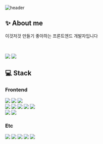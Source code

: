 

![header](https://capsule-render.vercel.app/api?type=waving&color=gradient&height=180&text=Ji_Hyeon&fontAlign=80&fontAlignY=40&fontSize=70&animation=twinkling)
<div >

  ## ✨ About me 
  
<p> 이것저것 만들기 좋아하는 프론트엔드 개발자입니다 </p>

 <br/>
 <br/>
 <a href="https://www.notion.so/chochojj/TIL-512e6f89bf1f41228a69b97a1336b37e?pvs=4"><img src="https://img.shields.io/badge/Blog-AD29B6?style=flat-square&logo=Tidal&logoColor=white"/></a> 
 <a href="mailto:csgy114@gmail.com"><img src="https://img.shields.io/badge/Mail-EA4335?style=flat-square&logo=Gmail&logoColor=white"/></a>
 <br/>

  ## 💻 Stack

 ### Frontend
 <img src="https://img.shields.io/badge/HTML5-e74c3c?style=flat-square&logo=HTML5&logoColor=white">
 <img src="https://img.shields.io/badge/CSS3-0A84FF?style=flat-square&logo=CSS3&logoColor=white">
 <img src="https://img.shields.io/badge/JavaScript-FFCD11?style=flat-square&logo=JavaScript&logoColor=white">

 <br/>
 <img src="https://img.shields.io/badge/React-00BCF6?style=flat-square&logo=React&logoColor=white"></img> 
  <img src="https://img.shields.io/badge/styled_components-DB7093?style=flat-square&logo=styledcomponents&logoColor=white"/>
 <img src="https://img.shields.io/badge/Redux_toolkit-764ABC?style=flat-square&logo=Redux&logoColor=white"/> 
 <img src="https://img.shields.io/badge/Zustand-302683?style=flat-square&logo=Zustand&logoColor=white"/></a> 
<img src="https://img.shields.io/badge/Axios-5A29E4?style=flat-square&logo=axios&logoColor=white"/>
 <br/>
<img src="https://img.shields.io/badge/ESlint-4B32C3?style=flat-square&logo=eslint&logoColor=white"/>
<img src="https://img.shields.io/badge/Prettier-e13232?style=flat-square&logo=prettier&logoColor=white"/>
 
### Etc

<img src="https://img.shields.io/badge/Git-F05032?&style=flat-square&logo=Git&logoColor=white">
<img src="https://img.shields.io/badge/GitHub-181717?&style=flat-square&logo=GitHub&logoColor=white">
<img src="https://img.shields.io/badge/Figma-F24E1E?style=flat-square&logo=Figma&logoColor=white">
<img src="https://img.shields.io/badge/postman-FF6C37?style=flat-square&logo=postman&logoColor=white">
<img src="https://img.shields.io/badge/AWS S3-232F3E?style=flat-square&logo=amazonaws&logoColor=white">

</div> 

<br/>
